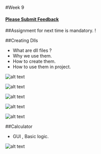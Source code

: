 #Week 9

#### [Please Submit Feedback][2]


##Assignment for next time is mandatory. !

##Creating Dlls
- What are dll files ?
- Why we use them.
- How to create them.
- How to use them in project.


![alt text](https://raw.github.com/TheNightPhoenix/AdvancedProgramming/master/week9/DLL_1.png "Create a dll.")


![alt text](https://raw.github.com/TheNightPhoenix/AdvancedProgramming/master/week9/build_dll.png "Create a dll.")


![alt text](https://raw.github.com/TheNightPhoenix/AdvancedProgramming/master/week9/use_dll.png "Create a dll.")


![alt text](https://raw.github.com/TheNightPhoenix/AdvancedProgramming/master/week9/add_refrence.png "Create a dll.")


![alt text](https://raw.github.com/TheNightPhoenix/AdvancedProgramming/master/week9/refrences_updated.png "Create a dll.")





##Calculator
- GUI , Basic logic. 



![alt text](https://raw.github.com/TheNightPhoenix/AdvancedProgramming/master/week9/map.png "Class Mind Map")

[2]:https://docs.google.com/forms/d/1-oPlwu_OfXpBWdaN5_UEjuR3cY6MvtqJj_6AtgvwSWc
